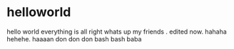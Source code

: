# helloworld
hello world everything is all right
whats up my friends .
edited now.
hahaha
hehehe.
haaaan
don don don
bash bash
baba

